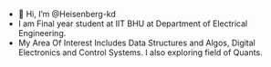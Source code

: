 - 👋 Hi, I’m @Heisenberg-kd
- I am Final year student at IIT BHU at Department of Electrical Engineering.
- My Area Of Interest Includes Data Structures and Algos, Digital Electronics and Control Systems. I also exploring field of Quants.

<!---
Heisenberg-kd/Heisenberg-kd is a ✨ special ✨ repository because its `README.md` (this file) appears on your GitHub profile.
You can click the Preview link to take a look at your changes.
--->
